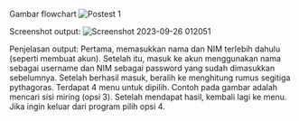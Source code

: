 Gambar flowchart
![Postest 1](https://github.com/DivaAndini/Praktikum_DDP/assets/143860881/4f5baf63-6286-435d-9bbd-4140ef46527d)

Screenshot output:
![Screenshot 2023-09-26 012051](https://github.com/DivaAndini/Praktikum_DDP/assets/143860881/7112b45c-d6cc-4365-9c52-f29b2c7c11f0)

Penjelasan output:
Pertama, memasukkan nama dan NIM terlebih dahulu (seperti membuat akun). Setelah itu, masuk ke akun menggunakan nama sebagai username dan NIM sebagai password yang sudah dimasukkan sebelumnya. Setelah berhasil masuk, beralih ke menghitung rumus segitiga pythagoras.
Terdapat 4 menu untuk dipilih. Contoh pada gambar adalah mencari sisi miring (opsi 3). Setelah mendapat hasil, kembali lagi ke menu. Jika ingin keluar dari program pilih opsi 4.
